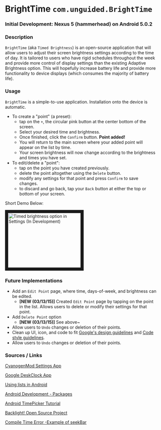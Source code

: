 BrightTime `com.unguided.BrightTime`
=============================================================================
### Initial Development: Nexus 5 (hammerhead) on Android 5.0.2
### Description
`BrightTime` (aka `Timed Brightness`) is an open-source application that will allow users to adjust their screen brightness settings according to the time of day. It is tailored to users who have rigid schedules throughout the week and provide more control of display settings than the existing Adaptive Brightness option. This will hopefully increase battery life and provide more functionality to device displays (which consumes the majority of battery life). 

### Usage
`BrightTime` is a simple-to-use application. Installation onto the device is automatic.
* To create a "point" (a preset):
    - tap on the `+`, the circular pink button at the center bottom of the screen.
    - Select your desired time and brightness.
    - Once finished, click the `Confirm` button. **Point added!**
    - You will return to the main screen where your added point will appear on the list by time.
    - Your screen brightness will now change according to the brightness and times you have set.
* To edit/delete a "point":
    - tap on the point you have created previously.
    - delete the point altogether using the `Delete` button.
    - modify any settings for that point and press `Confirm` to save changes.
    - to discard and go back, tap your `Back` button at either the top or bottom of your screen.

Short Demo Below:

<a href="http://www.youtube.com/watch?feature=player_embedded&v=i8_A7HRHG_8
" target="_blank"><img src="http://img.youtube.com/vi/i8_A7HRHG_8/0.jpg" 
alt="Timed brightness option in Settings (In Development)" width="240" height="180" border="10" /></a>

### Future Implementations
* Add an `Edit Point` page, where time, days-of-week, and brightness can be edited.
	- **[NEW (03/13/15)]** Created `Edit Point` page by tapping on the point in the list. Allows users to delete or modify their settings for that point.
* Add `Delete Point` option
    - **[NEW (03/13/15)]** See above~
* Allow users to `Undo` changes or deletion of their points.
* Clean up UI, icon, and code to fit [Google's design guidelines](http://www.google.com/design/spec/material-design/introduction.html) and [Code style guidelines](https://source.android.com/source/code-style.html). 
* Allow users to `Undo` changes or deletion of their points.

### Sources / Links
[CyanogenMod Settings App](https://github.com/CyanogenMod/android_packages_apps_Settings)

[Google DeskClock App](https://android.googlesource.com/platform/packages/apps/DeskClock/+/kitkat-release)

[Using lists in Android](http://www.vogella.com/tutorials/AndroidListView/article.html#androidlists_overview)

[Android Development - Packages](http://developer.android.com/reference/packages.html)

[Android TimePicker Tutorial](https://www.youtube.com/watch?v=UpyzYwy_Tjw)

[Backlight! Open Source Project](http://www.phoeniix.com/android/backlight)

[Compile Time Error -Example of seekBar](http://www.compiletimeerror.com/2013/09/android-seekbar-example.html#.VPV6sPnF-ao)
